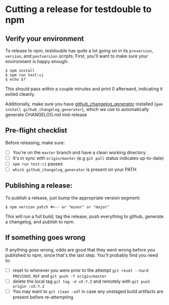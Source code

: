 # Cutting a release for testdouble to npm

## Verify your environment

To release to npm, testdouble has quite a lot going on in its `preversion`, `version`,
and `postversion` scripts. First, you'll want to make sure your environment is happy
enough:

```
$ npm install
$ npm run test:ci
$ echo $?
```

This should pass within a couple minutes and print 0 afterward, indicating it exited
cleanly.

Additionally, make sure you have [github_changelog_generator](https://github.com/skywinder/github-changelog-generator)
installed (`gem install github_changelog_generator`), which we use to automatically generate CHANGELOG.md mid-release

## Pre-flight checklist

Before releasing, make sure:

- [ ] You're on the `master` branch and have a clean working directory
- [ ] It's in sync with `origin/master` (e.g `git pull` status indicates up-to-date)
- [ ] `npm run test:ci` passes
- [ ] `which github_changelog_generator` is present on your PATH

## Publishing a release:

To publish a release, just bump the appropriate version segment:

```
$ npm version patch #<-- or "minor" or "major"
```

This will run a full build, tag the release, push everything to github, generate a changelog, and publish to npm.

## If something goes wrong

If anything goes wrong, odds are good that they went wrong before you published to npm, since that's the last
step.  You'll probably find you need to:

- [ ] reset to wherever you were prior to the attempt `git reset --hard PREVIOUS_REF` and `git push -f origin/master`
- [ ] delete the local tag `git tag -d vX.Y.Z` and remotely with `git push origin :vX.Y.Z`
- [ ] You may want to `git clean -xdf` in case any unstaged build artifacts are present before re-attempting

